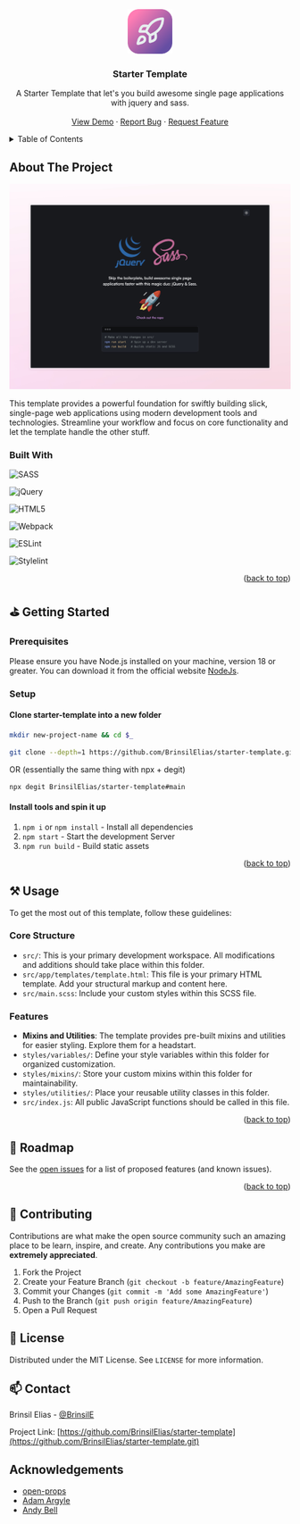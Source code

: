 <!-- PROJECT LOGO -->
<div align="center">
    <a href="https://github.com/BrinsilElias/starter-template">
        <img src="./src/assets/images/starter-template-ico.png" alt="Logo" width="80" height="80">
    </a>
    <h3 align="center">Starter Template</h3>
    <p align="center">
        A Starter Template that let's you build awesome single page applications with jquery and sass.
        <br />
        <br />
        <a href="#">View Demo</a>
        ·
        <a href="https://github.com/BrinsilElias/starter-template/issues">Report Bug</a>
        ·
        <a href="https://github.com/BrinsilElias/starter-template/issues">Request Feature</a>
    </p>
</div>

<!-- TABLE OF CONTENTS -->
<details>
    <summary>Table of Contents</summary>
    <ol>
        <li>
            <a href="#about-the-project">About The Project</a>
            <ul>
                <li><a href="#built-with">Built With</a></li>
            </ul>
        </li>
        <li>
            <a href="#getting-started">Getting Started</a>
            <ul>
                <li><a href="#prerequisites">Prerequisites</a></li>
                <li><a href="#setup">Installation</a></li>
            </ul>
        </li>
        <li><a href="#usage">Usage</a></li>
        <li><a href="#roadmap">Roadmap</a></li>
        <li><a href="#contributing">Contributing</a></li>
        <li><a href="#license">License</a></li>
        <li><a href="#contact">Contact</a></li>
        <li><a href="#acknowledgments">Acknowledgments</a></li>
    </ol>
</details>

<!-- ABOUT THE PROJECT -->
## About The Project

![Screenshot of Application](./src/assets/images/Starter%20Template.jpeg)

This template provides a powerful foundation for swiftly building slick, single-page web applications using modern development tools and technologies. Streamline your workflow and focus on core functionality and let the template handle the other stuff.

### Built With

![SASS](https://img.shields.io/badge/SASS-hotpink.svg?style=for-the-badge&logo=SASS&logoColor=white)

![jQuery](https://img.shields.io/badge/jquery-%230769AD.svg?style=for-the-badge&logo=jquery&logoColor=white)

![HTML5](https://img.shields.io/badge/html5-%23E34F26.svg?style=for-the-badge&logo=html5&logoColor=white)

![Webpack](https://img.shields.io/badge/webpack-%238DD6F9.svg?style=for-the-badge&logo=webpack&logoColor=black)

![ESLint](https://img.shields.io/badge/ESLint-4B3263?style=for-the-badge&logo=eslint&logoColor=white)

![Stylelint](https://img.shields.io/badge/stylelint-000?style=for-the-badge&logo=stylelint&logoColor=white)

<p align="right">(<a href="#readme-top">back to top</a>)</p>

<!-- GETTING STARTED -->
## ⛳ Getting Started

### Prerequisites

Please ensure you have Node.js installed on your machine, version 18 or greater. You can download it from the official website [NodeJs](https://nodejs.org/).

### Setup

#### Clone starter-template into a new folder
```sh
mkdir new-project-name && cd $_
```
```sh
git clone --depth=1 https://github.com/BrinsilElias/starter-template.git && rm -rf ./.git
```
OR (essentially the same thing with npx + degit)

```sh
npx degit BrinsilElias/starter-template#main
```

#### Install tools and spin it up
1. `npm i` or `npm install` - Install all dependencies
2. `npm start` - Start the development Server
3. `npm run build` - Build static assets

<p align="right">(<a href="#readme-top">back to top</a>)</p>

<!-- USAGE EXAMPLES -->
## ⚒️ Usage
To get the most out of this template, follow these guidelines:

### Core Structure
* `src/`: This is your primary development workspace. All modifications and additions should take place within this folder.
* `src/app/templates/template.html`: This file is your primary HTML template. Add your structural markup and content here.
* `src/main.scss`: Include your custom styles within this SCSS file.

### Features
* **Mixins and Utilities**: The template provides pre-built mixins and utilities for easier styling. Explore them for a headstart.
* `styles/variables/`: Define your style variables within this folder for organized customization.
* `styles/mixins/`: Store your custom mixins within this folder for maintainability.
* `styles/utilities/`: Place your reusable utility classes in this folder.
* `src/index.js`: All public JavaScript functions should be called in this file.

<p align="right">(<a href="#readme-top">back to top</a>)</p>

<!-- ROADMAP -->
## 🚧 Roadmap

See the [open issues](https://github.com/BrinsilElias/starter-template/issues) for a list of proposed features (and known issues).

<p align="right">(<a href="#readme-top">back to top</a>)</p>

<!-- CONTRIBUTING -->
## 🤝 Contributing

Contributions are what make the open source community such an amazing place to be learn, inspire, and create. Any contributions you make are **extremely appreciated**.

1. Fork the Project
2. Create your Feature Branch (`git checkout -b feature/AmazingFeature`)
3. Commit your Changes (`git commit -m 'Add some AmazingFeature'`)
4. Push to the Branch (`git push origin feature/AmazingFeature`)
5. Open a Pull Request

<!-- LICENSE -->
## 📝 License
Distributed under the MIT License. See `LICENSE` for more information.

<!-- CONTACT -->
## 📫 Contact

Brinsil Elias - [@BrinsilE](https://twitter.com/BrinsilE)

Project Link: [https://github.com/BrinsilElias/starter-template](https://github.com/BrinsilElias/starter-template.git)

<!-- ACKNOWLEDGEMENTS -->
## Acknowledgements
* [open-props](https://open-props.style)
* [Adam Argyle](https://github.com/argyleink)
* [Andy Bell](https://github.com/Andy-set-studio)